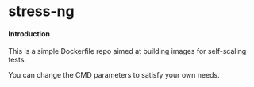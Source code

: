 # stress-ng

#### Introduction

This is a simple Dockerfile repo aimed at building images for self-scaling tests.

You can change the CMD parameters to satisfy your own needs.
